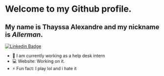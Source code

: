 # Welcome to my Github profile.
## My name is Thayssa Alexandre and my nickname is *Allerman*.

[![Linkedin Badge](https://img.shields.io/badge/-LinkedIn-blue?style=flat-square&logo=Linkedin&logoColor=white&link=https://www.linkedin.com/in/fagnerpsantos/)](https://www.linkedin.com/in/thayssa-alexandre/)

- 🔭 I am currently working as a help desk intern
- 💻 Website: Working on it.
- ⚡ Fun fact: I play lol and i hate it

